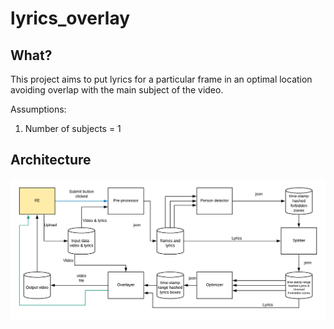 # lyrics_overlay

## What?

This project aims to put lyrics for a particular frame in an optimal location avoiding 
overlap with the main subject of the video.

Assumptions:
1. Number of subjects = 1

## Architecture

![flow](./docs/flow.png)